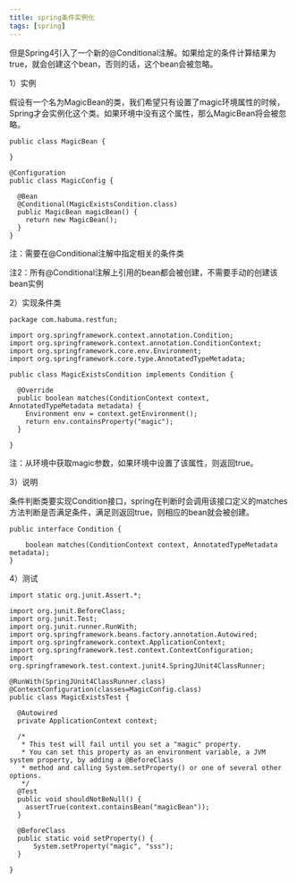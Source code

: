 ```yaml
---
title: spring条件实例化
tags: [spring]
---
```


但是Spring4引入了一个新的@Conditional注解。如果给定的条件计算结果为true，就会创建这个bean，否则的话，这个bean会被忽略。

1）实例

假设有一个名为MagicBean的类，我们希望只有设置了magic环境属性的时候，Spring才会实例化这个类。如果环境中没有这个属性，那么MagicBean将会被忽略。

```
public class MagicBean {

}

@Configuration
public class MagicConfig {

  @Bean
  @Conditional(MagicExistsCondition.class)
  public MagicBean magicBean() {
    return new MagicBean();
  }
}
```

注：需要在@Conditional注解中指定相关的条件类

注2：所有@Conditional注解上引用的bean都会被创建，不需要手动的创建该bean实例

2）实现条件类

```
package com.habuma.restfun;

import org.springframework.context.annotation.Condition;
import org.springframework.context.annotation.ConditionContext;
import org.springframework.core.env.Environment;
import org.springframework.core.type.AnnotatedTypeMetadata;

public class MagicExistsCondition implements Condition {

  @Override
  public boolean matches(ConditionContext context, AnnotatedTypeMetadata metadata) {
    Environment env = context.getEnvironment();
    return env.containsProperty("magic");
  }
  
}
```

注：从环境中获取magic参数，如果环境中设置了该属性，则返回true。

3）说明

条件判断类要实现Condition接口，spring在判断时会调用该接口定义的matches方法判断是否满足条件，满足则返回true，则相应的bean就会被创建。

```
public interface Condition {

    boolean matches(ConditionContext context, AnnotatedTypeMetadata metadata);
}
```

4）测试

```
import static org.junit.Assert.*;

import org.junit.BeforeClass;
import org.junit.Test;
import org.junit.runner.RunWith;
import org.springframework.beans.factory.annotation.Autowired;
import org.springframework.context.ApplicationContext;
import org.springframework.test.context.ContextConfiguration;
import org.springframework.test.context.junit4.SpringJUnit4ClassRunner;

@RunWith(SpringJUnit4ClassRunner.class)
@ContextConfiguration(classes=MagicConfig.class)
public class MagicExistsTest {

  @Autowired
  private ApplicationContext context;
  
  /*
   * This test will fail until you set a "magic" property.
   * You can set this property as an environment variable, a JVM system property, by adding a @BeforeClass
   * method and calling System.setProperty() or one of several other options.
   */
  @Test
  public void shouldNotBeNull() {
    assertTrue(context.containsBean("magicBean"));
  }
  
  @BeforeClass
  public static void setProperty() {
      System.setProperty("magic", "sss");
  }
  
}
```